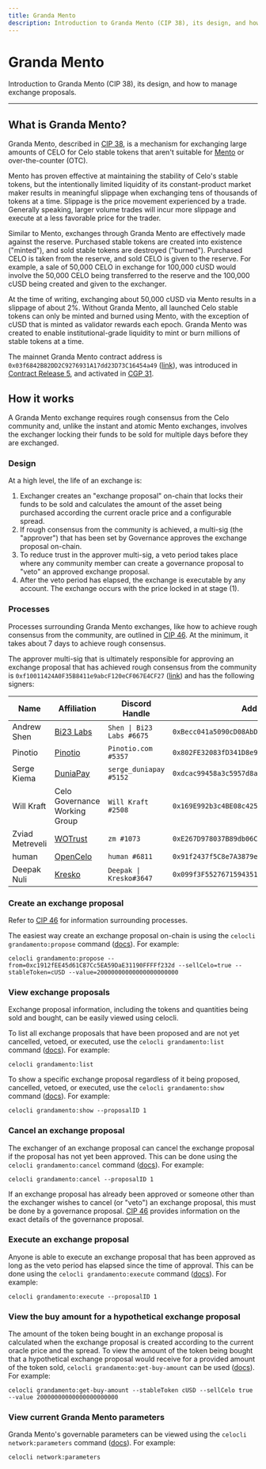 ```yaml
---
title: Granda Mento
description: Introduction to Granda Mento (CIP 38), its design, and how to manage exchange proposals.
---
```


# Granda Mento

Introduction to Granda Mento (CIP 38), its design, and how to manage exchange proposals.

---

## What is Granda Mento?

Granda Mento, described in [CIP 38](https://github.com/celo-org/celo-proposals/blob/master/CIPs/cip-0038.md), is a mechanism for exchanging large amounts of CELO for Celo stable tokens that aren't suitable for [Mento](doto) or over-the-counter (OTC).

Mento has proven effective at maintaining the stability of Celo's stable tokens, but the intentionally limited liquidity of its constant-product market maker results in meaningful slippage when exchanging tens of thousands of tokens at a time. Slippage is the price movement experienced by a trade. Generally speaking, larger volume trades will incur more slippage and execute at a less favorable price for the trader.

Similar to Mento, exchanges through Granda Mento are effectively made against the reserve. Purchased stable tokens are created into existence ("minted"), and sold stable tokens are destroyed ("burned"). Purchased CELO is taken from the reserve, and sold CELO is given to the reserve. For example, a sale of 50,000 CELO in exchange for 100,000 cUSD would involve the 50,000 CELO being transferred to the reserve and the 100,000 cUSD being created and given to the exchanger.

At the time of writing, exchanging about 50,000 cUSD via Mento results in a slippage of about 2%. Without Granda Mento, all launched Celo stable tokens can only be minted and burned using Mento, with the exception of cUSD that is minted as validator rewards each epoch. Granda Mento was created to enable institutional-grade liquidity to mint or burn millions of stable tokens at a time.

The mainnet Granda Mento contract address is `0x03f6842B82DD2C9276931A17dd23D73C16454a49` ([link](https://explorer.celo.org/address/0x03f6842B82DD2C9276931A17dd23D73C16454a49)), was introduced in [Contract Release 5](https://github.com/celo-org/governance/blob/main/CGPs/cgp-0037.md), and activated in [CGP 31](https://github.com/celo-org/governance/blob/main/CGPs/cgp-0031.md).

## How it works

A Granda Mento exchange requires rough consensus from the Celo community and, unlike the instant and atomic Mento exchanges, involves the exchanger locking their funds to be sold for multiple days before they are exchanged.

### Design

At a high level, the life of an exchange is:

1. Exchanger creates an "exchange proposal" on-chain that locks their funds to be sold and calculates the amount of the asset being purchased according the current oracle price and a configurable spread.
2. If rough consensus from the community is achieved, a multi-sig (the "approver") that has been set by Governance approves the exchange proposal on-chain.
3. To reduce trust in the approver multi-sig, a veto period takes place where any community member can create a governance proposal to "veto" an approved exchange proposal.
4. After the veto period has elapsed, the exchange is executable by any account. The exchange occurs with the price locked in at stage (1).

### Processes

Processes surrounding Granda Mento exchanges, like how to achieve rough consensus from the community, are outlined in [CIP 46](https://github.com/celo-org/celo-proposals/blob/master/CIPs/cip-0046.md). At the minimum, it takes about 7 days to achieve rough consensus.

The approver multi-sig that is ultimately responsible for approving an exchange proposal that has achieved rough consensus from the community is `0xf10011424A0F35B8411e9abcF120eCF067E4CF27` ([link](https://explorer.celo.org/address/0xf10011424A0F35B8411e9abcF120eCF067E4CF27/transactions)) and has the following signers:

| **Name**        | **Affiliation**                       | **Discord Handle**        | **Address**                                  |
| --------------- | ------------------------------------- | ------------------------- | -------------------------------------------- |
| Andrew Shen     | [Bi23 Labs](https://bi23.com/)        | `Shen \| Bi23 Labs #6675` | `0xBecc041a5090cD08AbD3940ab338d4CC94d2Ed3c` |
| Pinotio         | [Pinotio](https://pinotio.com/)       | `Pinotio.com #5357`       | `0x802FE32083fD341D8e9A35E3a351291d948a83E6` |
| Serge Kiema     | [DuniaPay](https://www.duniapay.net/) | `serge_duniapay #5152`    | `0xdcac99458a3c5957d8ae7b92e4bafc88a32b80e4` |
| Will Kraft      | Celo Governance Working Group         | `Will Kraft #2508`        | `0x169E992b3c4BE08c42582DAb1DCFb2549d9C23E1` |
| Zviad Metreveli | [WOTrust](https://wotrust.us/)        | `zm #1073`                | `0xE267D978037B89db06C6a5FcF82fAd8297E290ff` |
| human           | [OpenCelo](https://www.opencelo.org/) | `human #6811`             | `0x91f2437f5C8e7A3879e14a75a7C5b4CccC76023a` |
| Deepak Nuli     | [Kresko](https://www.kresko.fi/)      | `Deepak \| Kresko#3647`   | `0x099f3F5527671594351E30B48ca822cc90778a11` |

### Create an exchange proposal

Refer to [CIP 46](https://github.com/celo-org/celo-proposals/blob/master/CIPs/cip-0046.md) for information surrounding processes.

The easiest way create an exchange proposal on-chain is using the `celocli grandamento:propose` command ([docs](/cli/grandamento#celocli-grandamento-propose)). For example:

```
celocli grandamento:propose --from=0xc1912fEE45d61C87Cc5EA59DaE31190FFFFf232d --sellCelo=true --stableToken=cUSD --value=20000000000000000000000
```

### View exchange proposals

Exchange proposal information, including the tokens and quantities being sold and bought, can be easily viewed using celocli.

To list all exchange proposals that have been proposed and are not yet cancelled, vetoed, or executed, use the `celocli grandamento:list` command ([docs](/cli/grandamento#celocli-grandamentolist)). For example:

```
celocli grandamento:list
```

To show a specific exchange proposal regardless of it being proposed, cancelled, vetoed, or executed, use the `celocli grandamento:show` command ([docs](/cli/grandamento#celocli-grandamentoshow)). For example:

```
celocli grandamento:show --proposalID 1
```

### Cancel an exchange proposal

The exchanger of an exchange proposal can cancel the exchange proposal if the proposal has not yet been approved. This can be done using the `celocli grandamento:cancel` command ([docs](/cli/grandamento#celocli-grandamentocancel)). For example:

```
celocli grandamento:cancel --proposalID 1
```

If an exchange proposal has already been approved or someone other than the exchanger wishes to cancel (or "veto") an exchange proposal, this must be done by a governance proposal. [CIP 46](https://github.com/celo-org/celo-proposals/blob/master/CIPs/cip-0046.md#vetoing-an-exchange-proposal) provides information on the exact details of the governance proposal.

### Execute an exchange proposal

Anyone is able to execute an exchange proposal that has been approved as long as the veto period has elapsed since the time of approval. This can be done using the `celocli grandamento:execute` command ([docs](/cli/grandamento#celocli-grandamentoexecute)). For example:

```
celocli grandamento:execute --proposalID 1
```

### View the buy amount for a hypothetical exchange proposal

The amount of the token being bought in an exchange proposal is calculated when the exchange proposal is created according to the current oracle price and the spread. To view the amount of the token being bought that a hypothetical exchange proposal would receive for a provided amount of the token sold, `celocli grandamento:get-buy-amount` can be used ([docs](/cli/grandamento#celocli-grandamentoget-buy-amount)). For example:

```
celocli grandamento:get-buy-amount --stableToken cUSD --sellCelo true --value 20000000000000000000000
```

### View current Granda Mento parameters

Granda Mento's governable parameters can be viewed using the `celocli network:parameters` command ([docs](/cli/network#celocli-networkparameters)). For example:

```
celocli network:parameters
```
